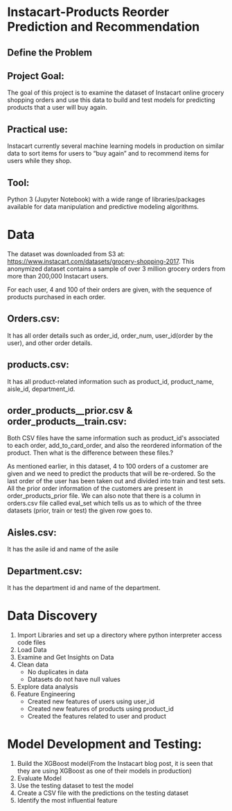 # Instacart-Products Reorder Prediction and Recommendation

## Define the Problem

## Project Goal: 
The goal of this project is to examine the dataset of Instacart online grocery shopping orders and use this data to build and test models for predicting products that a user will buy again.

## Practical use: 
Instacart currently several machine learning models in production on similar data to sort items for users to “buy again” and to recommend items for users while they shop.

## Tool: 
Python 3 (Jupyter Notebook) with a wide range of libraries/packages available for data manipulation and predictive modeling algorithms.

# Data
The dataset was downloaded from S3 at: https://www.instacart.com/datasets/grocery-shopping-2017. This anonymized dataset contains a sample of over 3 million grocery orders from more than 200,000 Instacart users.

For each user, 4 and 100 of their orders are given, with the sequence of products purchased in each order.

## Orders.csv: 
It has all order details such as order_id, order_num, user_id(order by the user), and other order details. 

## products.csv: 
It has all product-related information such as product_id, product_name, aisle_id, department_id.

## order_products__prior.csv & order_products__train.csv: 

Both CSV files have the same information such as product_id's associated to each order, add_to_card_order, and also the reordered information of the product. Then what is the difference between these files.?

As mentioned earlier, in this dataset, 4 to 100 orders of a customer are given and we need to predict the products that will be re-ordered. So the last order of the user has been taken out and divided into train and test sets. All the prior order information of the customers are present in order_products_prior file. We can also note that there is a column in orders.csv file called eval_set which tells us as to which of the three datasets (prior, train or test) the given row goes to.

## Aisles.csv: 
It has the asile id and name of the asile 

## Department.csv: 
It has the department id and name of the department. 

# Data Discovery
1.	Import Libraries and set up a directory where python interpreter access code files
2.	Load Data
3.	Examine and Get Insights on Data
4.	Clean data
      * No duplicates in data
      * Datasets do not have null values
5.	Explore data analysis
6.	Feature Engineering
      * Created new features of users using user_id
      * Created new features of products using product_id
      * Created the features related to user and product

# Model Development and Testing:
1.	Build the XGBoost model(From the Instacart blog post, it is seen that they are using XGBoost as one of their models in production)
2.	Evaluate Model
3.	Use the testing dataset to test the model
4.	Create a CSV file with the predictions on the testing dataset
5.	Identify the most influential feature
